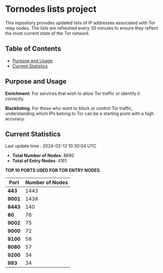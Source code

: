 # Tornodes lists project

This repository provides updated lists of IP addresses associated with Tor relay nodes. The lists are refreshed every 30 minutes to ensure they reflect the most current state of the Tor network.

## Table of Contents

- [Purpose and Usage](#purpose-and-usage)
- [Current Statistics](#current-statistics)


## Purpose and Usage

**Enrichment**: For services that wish to allow Tor traffic or identify it correctly.

**Blacklisting**: For those who want to block or control Tor traffic, understanding which IPs belong to Tor can be a starting point with a high accuracy.

## Current Statistics

Last update time : 2024-02-13 10:30:04 UTC

- **Total Number of Nodes**: 8690
- **Total of Entry Nodes**: 4161

**TOP 10 PORTS USED FOR TOR ENTRY NODES**

| **Port** | **Number of Nodes** |
|------|-----------------|
| **443**   | 1443  |
| **9001**   | 1438  |
| **8443**   | 140  |
| **80**   | 76  |
| **9002**   | 75  |
| **9000**   | 72  |
| **9100**   | 58  |
| **8080**   | 57  |
| **9200**   | 34  |
| **993**   | 34  |

